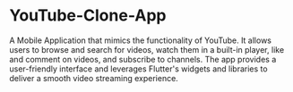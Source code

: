 # YouTube-Clone-App
A Mobile Application that mimics the functionality of YouTube. It allows users to browse and search for videos, watch them in a built-in player, like and comment on videos, and subscribe to channels. The app provides a user-friendly interface and leverages Flutter's widgets and libraries to deliver a smooth video streaming experience.

